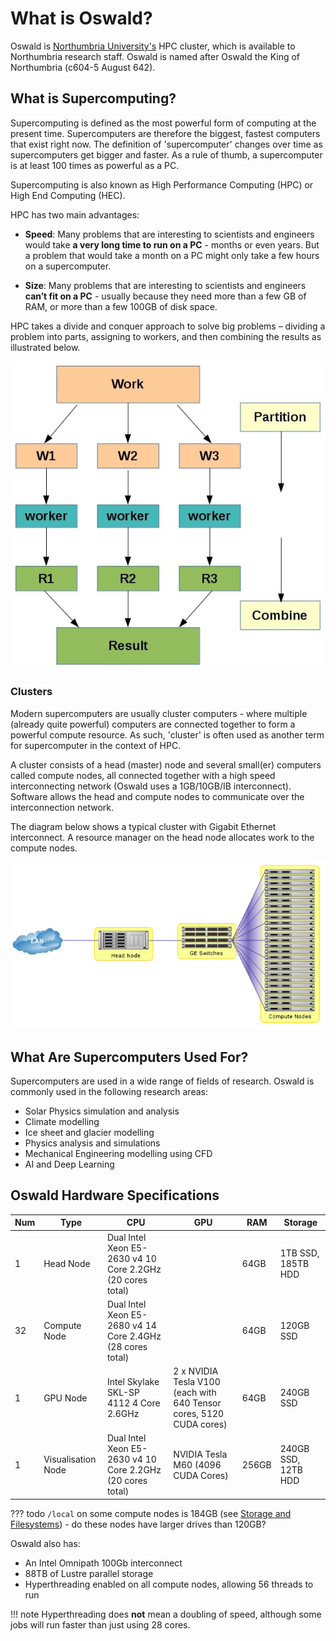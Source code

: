# What is Oswald?

Oswald is [Northumbria University's](https://www.northumbria.ac.uk) HPC cluster, which is available to Northumbria research staff. Oswald is named after Oswald the King of Northumbria (c604-5 August 642).

## What is Supercomputing?

Supercomputing is defined as the most powerful form of computing at the present time. Supercomputers are therefore the biggest, fastest computers that exist right now. The definition of 'supercomputer' changes over time as supercomputers get bigger and faster. As a rule of thumb, a supercomputer is at least 100 times as powerful as a PC.

Supercomputing is also known as High Performance Computing (HPC) or High End Computing (HEC).

HPC has two main advantages:

- **Speed**: Many problems that are interesting to scientists and engineers would take **a very long time to run on a PC** - months or even years. But a problem that would take a month on a PC might only take a few hours on a supercomputer.

- **Size**: Many problems that are interesting to scientists and engineers **can’t fit on a PC** - usually because they need more than a few GB of RAM, or more than a few 100GB of disk space.

HPC takes a divide and conquer approach to solve big problems – dividing a problem into parts, assigning to workers, and then combining the results as illustrated below.

![divide and conquer approach in HPC](../assets/images/dac-hpc-illustration.png)

### Clusters

Modern supercomputers are usually cluster computers - where multiple (already quite powerful) computers are connected together to form a powerful compute resource. As such, 'cluster' is often used as another term for supercomputer in the context of HPC.

A cluster consists of a head (master) node and several small(er) computers called compute nodes, all connected together with a high speed interconnecting network (Oswald uses a 1GB/10GB/IB interconnect). Software allows the head and compute nodes to communicate over the interconnection network.

The diagram below shows a typical cluster with Gigabit Ethernet interconnect. A resource manager on the head node allocates work to the compute nodes.

![HPC cluster diagram](../assets/images/hpc-cluster.png)

## What Are Supercomputers Used For?

Supercomputers are used in a wide range of fields of research. Oswald is commonly used in the following research areas:

- Solar Physics simulation and analysis
- Climate modelling
- Ice sheet and glacier modelling
- Physics analysis and simulations
- Mechanical Engineering modelling using CFD
- AI and Deep Learning

## Oswald Hardware Specifications

| Num | Type               | CPU                                                        | GPU                                                                 | RAM   | Storage             |
|-----|--------------------|------------------------------------------------------------|---------------------------------------------------------------------|-------|---------------------|
| 1   | Head Node          | Dual Intel Xeon E5-2630 v4 10 Core 2.2GHz (20 cores total) |                                                                     | 64GB  | 1TB SSD, 185TB HDD  |
| 32  | Compute Node       | Dual Intel Xeon E5-2680 v4 14 Core 2.4GHz (28 cores total) |                                                                     | 64GB  | 120GB SSD           |
| 1   | GPU Node           | Intel Skylake SKL-SP 4112 4 Core 2.6GHz                    | 2 x NVIDIA Tesla V100 (each with 640 Tensor cores, 5120 CUDA cores) | 64GB  | 240GB SSD           |
| 1   | Visualisation Node | Dual Intel Xeon E5-2630 v4 10 Core 2.2GHz (20 cores total) | NVIDIA Tesla M60 (4096 CUDA Cores)                                  | 256GB | 240GB SSD, 12TB HDD |

??? todo
    `/local` on some compute nodes is 184GB (see [Storage and Filesystems](quickstart/storage-and-filesystems.md)) - do these nodes have larger drives than 120GB?

Oswald also has:

- An Intel Omnipath 100Gb interconnect
- 88TB of Lustre parallel storage
- Hyperthreading enabled on all compute nodes, allowing 56 threads to run

!!! note
    Hyperthreading does **not** mean a doubling of speed, although some jobs will run faster than just using 28 cores.

